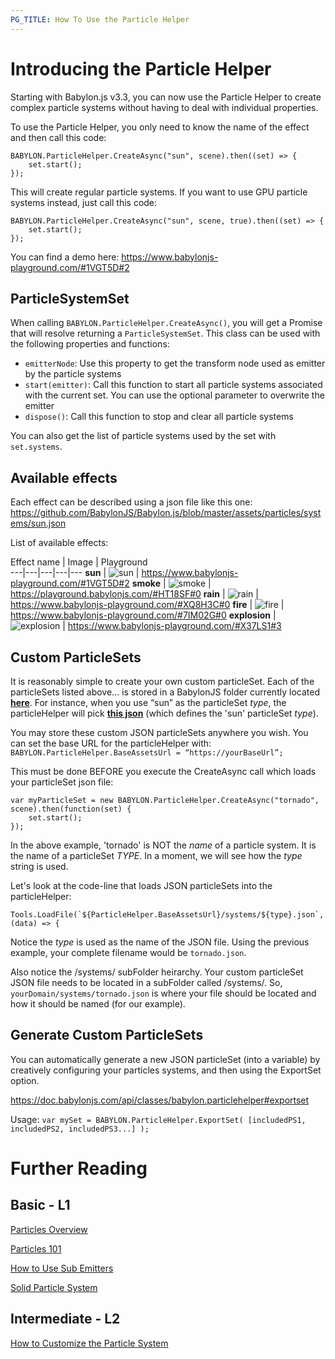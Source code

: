 ```yaml
---
PG_TITLE: How To Use the Particle Helper
---
```


# Introducing the Particle Helper
Starting with Babylon.js v3.3, you can now use the Particle Helper to create complex particle systems without having to deal with individual properties.

To use the Particle Helper, you only need to know the name of the effect and then call this code:

```
BABYLON.ParticleHelper.CreateAsync("sun", scene).then((set) => {
    set.start();
});
```

This will create regular particle systems. If you want to use GPU particle systems instead, just call this code:

```
BABYLON.ParticleHelper.CreateAsync("sun", scene, true).then((set) => {
    set.start();
});
```

You can find a demo here: https://www.babylonjs-playground.com/#1VGT5D#2

## ParticleSystemSet

When calling `BABYLON.ParticleHelper.CreateAsync()`, you will get a Promise that will resolve returning a `ParticleSystemSet`.
This class can be used with the following properties and functions:

* `emitterNode`: Use this property to get the transform node used as emitter by the particle systems
* `start(emitter)`: Call this function to start all particle systems associated with the current set. You can use the optional parameter to overwrite the emitter
* `dispose()`: Call this function to stop and clear all particle systems

You can also get the list of particle systems used by the set with `set.systems`.


## Available effects

Each effect can be described using a json file like this one: https://github.com/BabylonJS/Babylon.js/blob/master/assets/particles/systems/sun.json

List of available effects:

Effect name | Image | Playground  
---|---|---|---|--- 
**sun** | ![sun](/img/how_to/particles/sun.jpg) | https://www.babylonjs-playground.com/#1VGT5D#2
**smoke** | ![smoke](/img/how_to/particles/smoke.jpg) | https://playground.babylonjs.com/#HT18SF#0
**rain** | ![rain](/img/how_to/particles/rain.jpg) | https://www.babylonjs-playground.com/#XQ8H3C#0
**fire** | ![fire](/img/how_to/particles/fire.jpg) | https://www.babylonjs-playground.com/#7IM02G#0
**explosion** | ![explosion](/img/how_to/particles/explosion.jpg) | https://www.babylonjs-playground.com/#X37LS1#3

## Custom ParticleSets

It is reasonably simple to create your own custom particleSet.  Each of the particleSets listed above... is stored in a BabylonJS folder currently located [**here**](https://github.com/BabylonJS/Babylon.js/tree/master/assets/particles/systems). For instance, when you use “sun” as the particleSet _type_, the particleHelper will pick [**this json**](https://github.com/BabylonJS/Babylon.js/blob/master/assets/particles/systems/sun.json) (which defines the 'sun' particleSet _type_).

You may store these custom JSON particleSets anywhere you wish. You can set the base URL for the particleHelper with:  ```BABYLON.ParticleHelper.BaseAssetsUrl = “https://yourBaseUrl”;```

This must be done BEFORE you execute the CreateAsync call which loads your particleSet json file:

```
var myParticleSet = new BABYLON.ParticleHelper.CreateAsync("tornado", scene).then(function(set) {
    set.start();
});
```
In the above example, 'tornado' is NOT the _name_ of a particle system.  It is the name of a particleSet _TYPE_.  In a moment, we will see how the _type_ string is used.

Let's look at the code-line that loads JSON particleSets into the particleHelper:

```Tools.LoadFile(`${ParticleHelper.BaseAssetsUrl}/systems/${type}.json`, (data) => {```

Notice the _type_ is used as the name of the JSON file.  Using the previous example, your complete filename would be ```tornado.json```.

Also notice the /systems/ subFolder heirarchy.  Your custom particleSet JSON file needs to be located in a subFolder called /systems/.  So, ```yourDomain/systems/tornado.json``` is where your file should be located and how it should be named (for our example).

## Generate Custom ParticleSets

You can automatically generate a new JSON particleSet (into a variable) by creatively configuring your particles systems, and then using the ExportSet option.

https://doc.babylonjs.com/api/classes/babylon.particlehelper#exportset

Usage:  ```var mySet = BABYLON.ParticleHelper.ExportSet( [includedPS1, includedPS2, includedPS3...] ); ```

# Further Reading

## Basic - L1

[Particles Overview](/features/Particles)  

[Particles 101](/babylon101/particles)
 
[How to Use Sub Emitters](/how_to/Sub_Emitters)

[Solid Particle System](/How_To/Solid_Particles)

## Intermediate - L2
[How to Customize the Particle System](/how_to/Customise) 


